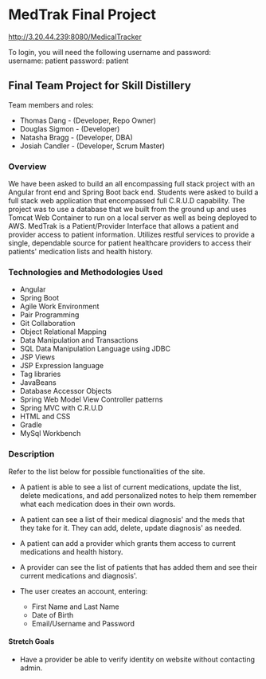 # MedTrak Final Project
http://3.20.44.239:8080/MedicalTracker

To login, you will need the following username and password:  
username: patient
password: patient

## Final Team Project for Skill Distillery

Team members and roles:

* Thomas Dang - (Developer, Repo Owner)
* Douglas Sigmon - (Developer)
* Natasha Bragg - (Developer, DBA)
* Josiah Candler - (Developer, Scrum Master)

### Overview

We have been asked to build an all encompassing full stack project with an Angular front end and Spring Boot back end. Students were asked to build a full stack web application that encompassed full C.R.U.D capability. The project was to use a database that we built from the ground up and uses Tomcat Web Container to run on a local server as well as being deployed to AWS.
MedTrak is a Patient/Provider Interface that allows a patient and provider access to patient information. Utilizes restful services to provide a single, dependable source for patient healthcare providers to access their patients' medication lists and health history.


### Technologies and Methodologies Used
* Angular
* Spring Boot
* Agile Work Environment
* Pair Programming
* Git Collaboration
* Object Relational Mapping
* Data Manipulation and Transactions
* SQL Data Manipulation Language using JDBC
* JSP Views
* JSP Expression language
* Tag libraries
* JavaBeans
* Database Accessor Objects
* Spring Web Model View Controller patterns
* Spring MVC with C.R.U.D
* HTML and CSS
* Gradle
* MySql Workbench


### Description
Refer to the list below for possible functionalities of the site.

 * A patient is able to see a list of current medications, update the list, delete medications, and add personalized notes to help them remember what each medication does in their own words.

 * A patient can see a list of their medical diagnosis' and the meds that they take for it. They can add, delete, update diagnosis' as needed.

 * A patient can add a provider which grants them access to current medications and health history.

 * A provider can see the list of patients that has added them and see their current medications and diagnosis'.

 * The user creates an account, entering:
    - First Name and Last Name
    - Date of Birth
    - Email/Username and Password

#### Stretch Goals
* Have a provider be able to verify identity on website without contacting admin.
